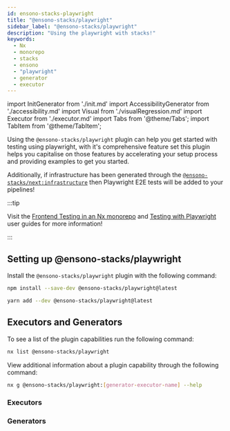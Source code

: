 ```yaml
---
id: ensono-stacks-playwright
title: "@ensono-stacks/playwright"
sidebar_label: "@ensono-stacks/playwright"
description: "Using the playwright with stacks!"
keywords:
  - Nx
  - monorepo
  - stacks
  - ensono
  - "playwright"
  - generator
  - executor
---
```

import InitGenerator from './init.md'
import AccessibilityGenerator from './accessibility.md'
import Visual from './visualRegression.md'
import Executor from './executor.md'
import Tabs from '@theme/Tabs';
import TabItem from '@theme/TabItem';

Using the `@ensono-stacks/playwright` plugin can help you get started with testing using playwright, with it's comprehensive feature set this plugin helps you capitalise on those features by accelerating your setup process and providing examples to get you started. 

Additionally, if infrastructure has been generated through the [`@ensono-stacks/next:infrastructure`](../next/plugin-information.md#ensono-stacksnextinfrastructure) then Playwright E2E tests will be added to your pipelines!

:::tip

Visit the [Frontend Testing in an Nx monorepo](../../testing/testing_in_nx/frontend_testing_in_nx.md) and [Testing with Playwright](../../testing/testing_in_nx/playwright_nx.md) user guides for more information!

:::

## Setting up @ensono-stacks/playwright

Install the `@ensono-stacks/playwright` plugin with the following command:

 <Tabs>
  <TabItem value="npm" label="npm">

  ```bash
  npm install --save-dev @ensono-stacks/playwright@latest
  ```

  </TabItem>
  <TabItem value="yarn" label="yarn">

  ```bash
  yarn add --dev @ensono-stacks/playwright@latest
  ```

  </TabItem>
 </Tabs>

## Executors and Generators

To see a list of the plugin capabilities run the following command:

```bash
nx list @ensono-stacks/playwright
```

View additional information about a plugin capability through the following command:
```bash
nx g @ensono-stacks/playwright:[generator-executor-name] --help
```
### Executors

<Executor/>

### Generators

<InitGenerator />
<AccessibilityGenerator />
<Visual />


